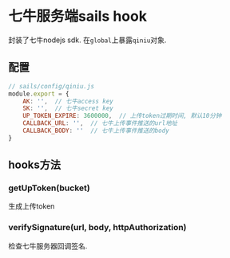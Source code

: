# 七牛服务端sails hook

封装了七牛nodejs sdk. 在`global`上暴露`qiniu`对象.

## 配置

```js
// sails/config/qiniu.js
module.export = {
    AK: '',  // 七牛access key
    SK: '',  // 七牛secret key
    UP_TOKEN_EXPIRE: 3600000,  // 上传token过期时间, 默认10分钟
    CALLBACK_URL: '',  // 七牛上传事件推送的url地址
    CALLBACK_BODY: ''  // 七牛上传事件推送的body
}
```

## hooks方法

### getUpToken(bucket)

生成上传token


### verifySignature(url, body, httpAuthorization)

检查七牛服务器回调签名.
